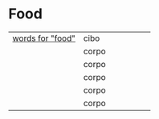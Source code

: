 # Food 

<table>
<tr>
<td width="50%"><a href="food-words.html">words for "food"</a></td>
<td>cibo</td>
</tr>
<tr>
<td width="50%"><a href="food-.html"></a></td>
<td>corpo</td>
</tr>
<tr>
<td width="50%"><a href="food-.html"></a></td>
<td>corpo</td>
</tr>
<tr>
<td width="50%"><a href="food-.html"></a></td>
<td>corpo</td>
</tr>
<tr>
<td width="50%"><a href="food-.html"></a></td>
<td>corpo</td>
</tr>
<tr>
<td width="50%"><a href="food-.html"></a></td>
<td>corpo</td>
</tr>
</table>
